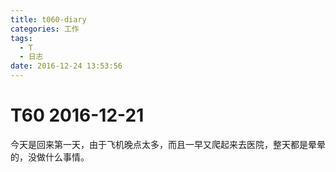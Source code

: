 ```yaml
---
title: t060-diary
categories: 工作
tags:
  - T
  - 日志
date: 2016-12-24 13:53:56
---
```

# T60 2016-12-21
今天是回来第一天，由于飞机晚点太多，而且一早又爬起来去医院，整天都是晕晕的，没做什么事情。